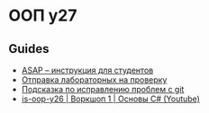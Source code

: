 # ООП y27

## Guides

- [ASAP – инструкция для студентов](guides/asap-student-guide.md)
- [Отправка лабораторных на проверку](guides/create-assignment-submission.md)
- [Подсказка по исправлению проблем с git](https://dangitgit.com/ru)
- [is-oop-y26 | Воркшоп 1 | Основы C# (Youtube)](https://www.youtube.com/watch?v=Sh6IZzDRPjQ&t=1s)